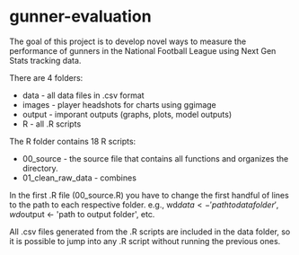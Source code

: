 # gunner-evaluation
The goal of this project is to develop novel ways to measure the performance of gunners in the National Football League using Next Gen Stats tracking data.

There are 4 folders:
  * data - all data files in .csv format
  * images - player headshots for charts using ggimage
  * output - imporant outputs (graphs, plots, model outputs)
  * R - all .R scripts

The R folder contains 18 R scripts:
  * 00_source - the source file that contains all functions and organizes the directory.
  * 01_clean_raw_data - combines 

In the first .R file (00_source.R) you have to change the first handful of lines to the path to each respective folder.
e.g., wd$data <- 'path to data folder', wd$output <- 'path to output folder', etc.

All .csv files generated from the .R scripts are included in the data folder, so it is possible to jump into any .R script without running the previous ones.
